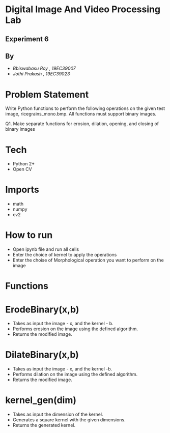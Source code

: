 
# Digital Image And Video Processing Lab
## Experiment 6

## By
- _Bbiswabasu Roy , 19EC39007_
- _Jothi Prakash , 19EC39023_

# Problem Statement 

Write Python functions to perform the following operations on the given test image,
ricegrains_mono.bmp. All functions must support binary images.

Q1. Make separate functions for erosion, dilation, opening, and closing of binary images

# Tech

- Python 2+
- Open CV 

# Imports
- math
- numpy
- cv2

# How to run

- Open ipynb file and run all cells
- Enter the choice of kernel to apply the operations
- Enter the choise of Morphological operation you want to perform on the image

# Functions

# ErodeBinary(x,b)
- Takes as input the image - x, and the kernel - b.
- Performs erosion on the image using the defined algorithm.
- Returns the modified image.

# DilateBinary(x,b)
- Takes as input the image - x, and the kernel -b.
- Performs dilation on the image using the defined algorithm.
- Returns the modified image.

# kernel_gen(dim)
- Takes as input the dimension of the kernel.
- Generates a square kernel with the given dimensions.
- Returns the generated kernel.
